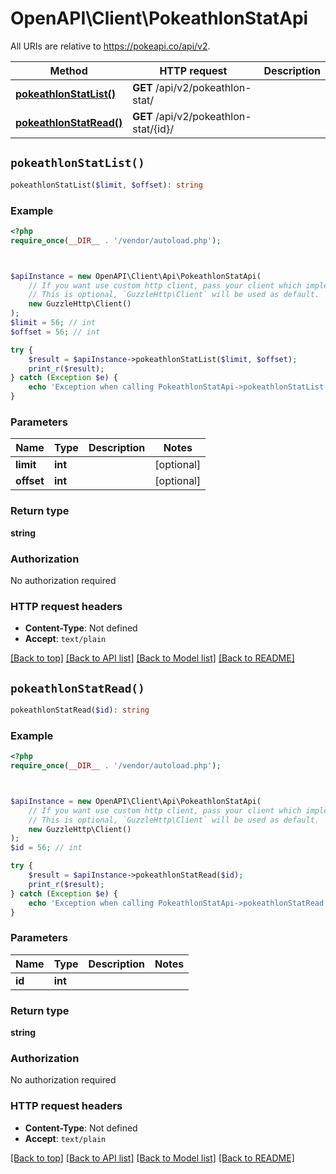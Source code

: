 # OpenAPI\Client\PokeathlonStatApi

All URIs are relative to https://pokeapi.co/api/v2.

Method | HTTP request | Description
------------- | ------------- | -------------
[**pokeathlonStatList()**](PokeathlonStatApi.md#pokeathlonStatList) | **GET** /api/v2/pokeathlon-stat/ | 
[**pokeathlonStatRead()**](PokeathlonStatApi.md#pokeathlonStatRead) | **GET** /api/v2/pokeathlon-stat/{id}/ | 


## `pokeathlonStatList()`

```php
pokeathlonStatList($limit, $offset): string
```



### Example

```php
<?php
require_once(__DIR__ . '/vendor/autoload.php');



$apiInstance = new OpenAPI\Client\Api\PokeathlonStatApi(
    // If you want use custom http client, pass your client which implements `GuzzleHttp\ClientInterface`.
    // This is optional, `GuzzleHttp\Client` will be used as default.
    new GuzzleHttp\Client()
);
$limit = 56; // int
$offset = 56; // int

try {
    $result = $apiInstance->pokeathlonStatList($limit, $offset);
    print_r($result);
} catch (Exception $e) {
    echo 'Exception when calling PokeathlonStatApi->pokeathlonStatList: ', $e->getMessage(), PHP_EOL;
}
```

### Parameters

Name | Type | Description  | Notes
------------- | ------------- | ------------- | -------------
 **limit** | **int**|  | [optional]
 **offset** | **int**|  | [optional]

### Return type

**string**

### Authorization

No authorization required

### HTTP request headers

- **Content-Type**: Not defined
- **Accept**: `text/plain`

[[Back to top]](#) [[Back to API list]](../../README.md#endpoints)
[[Back to Model list]](../../README.md#models)
[[Back to README]](../../README.md)

## `pokeathlonStatRead()`

```php
pokeathlonStatRead($id): string
```



### Example

```php
<?php
require_once(__DIR__ . '/vendor/autoload.php');



$apiInstance = new OpenAPI\Client\Api\PokeathlonStatApi(
    // If you want use custom http client, pass your client which implements `GuzzleHttp\ClientInterface`.
    // This is optional, `GuzzleHttp\Client` will be used as default.
    new GuzzleHttp\Client()
);
$id = 56; // int

try {
    $result = $apiInstance->pokeathlonStatRead($id);
    print_r($result);
} catch (Exception $e) {
    echo 'Exception when calling PokeathlonStatApi->pokeathlonStatRead: ', $e->getMessage(), PHP_EOL;
}
```

### Parameters

Name | Type | Description  | Notes
------------- | ------------- | ------------- | -------------
 **id** | **int**|  |

### Return type

**string**

### Authorization

No authorization required

### HTTP request headers

- **Content-Type**: Not defined
- **Accept**: `text/plain`

[[Back to top]](#) [[Back to API list]](../../README.md#endpoints)
[[Back to Model list]](../../README.md#models)
[[Back to README]](../../README.md)
